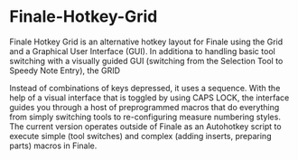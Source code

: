 # Finale-Hotkey-Grid
Finale Hotkey Grid is an alternative hotkey layout for Finale using the Grid and a Graphical User Interface (GUI).  In additiona to handling basic tool switching with a visually guided GUI (switching from the Selection Tool to Speedy Note Entry), the GRID 

Instead of combinations of keys depressed, it uses a sequence. With the help of a visual interface that is toggled by using CAPS LOCK, the interface guides you through a host of preprogrammed macros that do everything from simply switching tools to re-configuring measure numbering styles. The current version operates outside of Finale as an Autohotkey script to execute simple (tool switches) and complex (adding inserts, preparing parts) macros in Finale.
